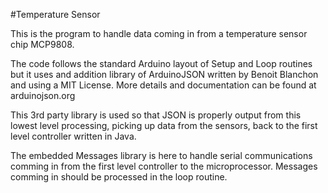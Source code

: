 #Temperature Sensor

This is the program to handle data coming in from a temperature sensor chip MCP9808.

The code follows the standard Arduino layout of Setup and Loop routines but it uses
and addition library of ArduinoJSON written by Benoit Blanchon and using a
MIT License. More details and documentation can be found at arduinojson.org

This 3rd party library is used so that JSON is properly output from this lowest level 
processing, picking up data from the sensors, back to the first level controller 
written in Java. 

The embedded Messages library is here to handle serial communications comming
in from the first level controller to the microprocessor. Messages comming in
should be processed in the loop routine.  
